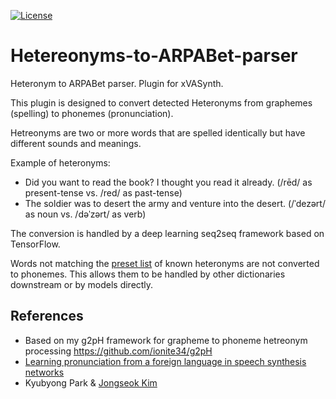 [![License](https://img.shields.io/badge/License-Apache_2.0-blue.svg)](https://opensource.org/licenses/Apache-2.0)

# Hetereonyms-to-ARPABet-parser
Heteronym to ARPABet parser. Plugin for xVASynth.

This plugin is designed to convert detected Heteronyms from graphemes (spelling) to phonemes (pronunciation).

Hetreonyms are two or more words that are spelled identically but have different sounds and meanings.

Example of heteronyms:

* Did you want to read the book? I thought you read it already. (/rēd/ as present-tense vs. /red/ as past-tense)
* The soldier was to desert the army and venture into the desert. (/ˈdezərt/ as noun vs. /dəˈzərt/ as verb)

The conversion is handled by a deep learning seq2seq framework based on TensorFlow.

Words not matching the [preset list](g2p_h/heteronyms.en) of known heteronyms are not converted to phonemes.
This allows them to be handled by other dictionaries downstream or by models directly.

## References
* Based on my g2pH framework for grapheme to phoneme hetreonym processing https://github.com/ionite34/g2pH
* [Learning pronunciation from a foreign language in speech synthesis networks](https://arxiv.org/abs/1811.09364)
* Kyubyong Park & [Jongseok Kim](https://github.com/ozmig77)
